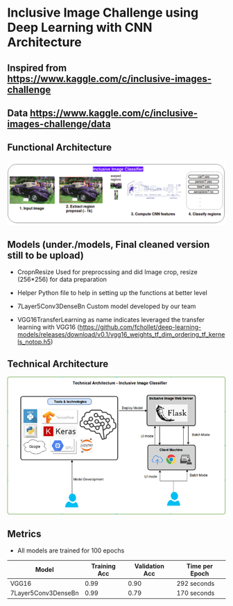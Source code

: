 # Inclusive Image Challenge using Deep Learning with CNN Architecture

## Inspired from https://www.kaggle.com/c/inclusive-images-challenge ##

## Data https://www.kaggle.com/c/inclusive-images-challenge/data ##

## Functional Architecture ## 
![picture alt](./functionalarchitecture.png)

## Models (under./models, Final cleaned version still to be upload) ##
 * CropnResize Used for preprocssing and did Image crop, resize (256*256) for data preparation
 
 * Helper Python file to help in setting up the functions at better level

 * 7Layer5Conv3DenseBn Custom model developed by our team

 * VGG16TransferLearning as name indicates leveraged the transfer learning with VGG16 (https://github.com/fchollet/deep-learning-models/releases/download/v0.1/vgg16_weights_tf_dim_ordering_tf_kernels_notop.h5)

## Technical Architecture ##
![picture alt](./technicalarchitecture.png)

## Metrics ##
* All models are trained for 100 epochs

| Model                | Training Acc  | Validation Acc | Time per Epoch |
| -------------------- | ------------- | -------------  | -------------  | 
| VGG16                | 0.99          | 0.90           | 292 seconds    |
| 7Layer5Conv3DenseBn  | 0.99          | 0.79           | 170 seconds    |
